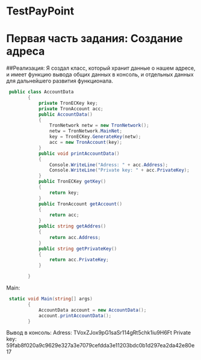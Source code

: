 # TestPayPoint
# Первая часть задания: Создание адреса
##Реализация:
Я создал класс, который хранит данные о нашем адресе, и имеет функцию вывода общих данных в консоль, и отдельных данных для дальнейшего развития функционала.
```csharp
 public class AccountData
        {
            private TronECKey key;
            private TronAccount acc;
            public AccountData()
            {
                TronNetwork netw = new TronNetwork();
                netw = TronNetwork.MainNet;
                key = TronECKey.GenerateKey(netw);
                acc = new TronAccount(key);
            }
            public void printAccountData()
            {
                Console.WriteLine("Adress: " + acc.Address);
                Console.WriteLine("Private key: " + acc.PrivateKey);
            }
            public TronECKey getKey()
            {
                return key;
            }
            public TronAccount getAccount()
            {
                return acc;
            }
            public string getAddres()
            {
                return acc.Address;
            }
            public string getPrivateKey()
            {
                return acc.PrivateKey;
            }

        }
```

Main:
```csharp
 static void Main(string[] args)
        {
            AccountData account = new AccountData();
            account.printAccountData();
        }
```
Вывод в консоль:
Adress: TVoxZJox9pG1saSr114gRt5chk1iu9H6Ft
Private key: 59fab8f020a9c9629e327a3e7079cefdda3e11203bdc0b1d297ea2da42e80e17
